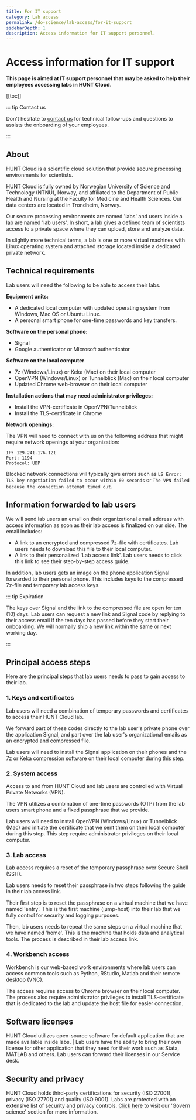 ```yaml
---
title: For IT support
category: Lab access
permalink: /do-science/lab-access/for-it-support
sidebarDepth: 1
description: Access information for IT support personnel.
---
```


# Access information for IT support

**This page is aimed at IT support personnel that may be asked to help their employees accessing labs in HUNT Cloud.**

[[toc]]

::: tip Contact us

Don't hesitate to [contact us](/contact) for technical follow-ups and questions to assists the onboarding of your employees.

:::

## About 

HUNT Cloud is a scientific cloud solution that provide secure processing environments for scientists.

HUNT Cloud is fully owned by Norwegian University of Science and Technology (NTNU), Norway, and affiliated to the Department of Public Health and Nursing at the Faculty for Medicine and Health Sciences. Our data centers are located in Trondheim, Norway.

Our secure processing environments are named 'labs' and users inside a lab are named 'lab users'. In short, a lab gives a defined team of scientists access to a private space where they can upload, store and analyze data.

In slightly more technical terms, a lab is one or more virtual machines with Linux operating system and  attached storage located inside a dedicated private network.

## Technical requirements

Lab users will need the following to be able to access their labs.

**Equipment units:**

* A dedicated local computer with updated operating system from Windows, Mac OS or Ubuntu Linux.
* A personal smart phone for one-time passwords and key transfers. 

**Software on the personal phone:** 

* Signal 
* Google authenticator or Microsoft authenticator

**Software on the local computer**

* 7z (Windows/Linux) or Keka (Mac) on their local computer
* OpenVPN (Windows/Linux) or Tunnelblick (Mac) on their local computer
* Updated Chrome web-browser on their local computer

**Installation actions that may need administrator privileges:** 

* Install the VPN-certificate in OpenVPN/Tunnelblick
* Install the TLS-certificate in Chrome

**Network openings:**

The VPN will need to connect with us on the following address that might require network openings at your organization: 

```
IP: 129.241.176.121
Port: 1194
Protocol: UDP
```

Blocked network connections will typically give errors such as `LS Error: TLS key negotiation failed to occur within 60 seconds` or `The VPN failed because the connection attempt timed out`.

## Information forwarded to lab users

We will send lab users an email on their organizational email address with access information as soon as their lab access is finalized on our side. The email includes:


* A link to an encrypted and compressed 7z-file with certificates. Lab users needs to download this file to their local computer.
* A link to their personalized 'Lab access link'. Lab users needs to click this link to see their step-by-step access guide.

In addition, lab users gets an image on the phone application Signal forwarded to their personal phone. This includes keys to the compressed 7z-file and temporary lab access keys. 

::: tip Expiration

The keys over Signal and the link to the compressed file are open for ten (10) days. Lab users can request a new link and Signal code by replying to their access email if the ten days has passed before they start their onboarding. We will normally ship a new link within the same or next working day. 

:::



## Principal access steps

Here are the principal steps that lab users needs to pass to gain access to their lab. 

### 1. Keys and certificates

Lab users will need a combination of temporary passwords and certificates to access their HUNT Cloud lab. 

We forward part of these codes directly to the lab user's private phone over the application Signal, and part over the lab user's organizational emails as an encrypted and compressed file. 

Lab users will need to install the Signal application on their phones and the 7z or Keka compression software on their local computer during this step. 
 

### 2. System access

Access to and from HUNT Cloud and lab users are controlled with Virtual Private Networks (VPN). 

The VPN utilizes a combination of one-time passwords (OTP) from the lab users smart phone and a fixed passphrase that we provide.

Lab users will need to install OpenVPN (Windows/Linux) or Tunnelblick (Mac) and initiate the certificate that we sent them on their local computer during this step. This step require administrator privileges on their local computer.

### 3. Lab access

Lab access requires a reset of the temporary passphrase over Secure Shell (SSH).

Lab users needs to reset their passphrase in two steps following the guide in their lab access link. 

Their first step is to reset the passphrase on a virtual machine that we have named 'entry'. This is the first machine (jump-host) into their lab that we fully control for security and logging purposes.

Then, lab users needs to repeat the same steps on a virtual machine that we have named 'home'. This is the machine that holds data and analytical tools. The process is described in their lab access link. 

### 4. Workbench access

Workbench is our web-based work environments where lab users can access common tools such as Python, RStudio, Matlab and their remote desktop (VNC).

The access requires access to Chrome browser on their local computer. The process also require administrator privileges to install TLS-certificate that is dedicated to the lab and update the host file for easier connection.


## Software licenses

HUNT Cloud utilizes open-source software for default application that are made available inside labs. 
|
Lab users have the ability to bring their own license for other application that they need for their work such as Stata, MATLAB and others. Lab users can forward their licenses in our Service desk.

## Security and privacy

HUNT Cloud holds third-party certifications for security (ISO 27001), privacy (ISO 27701) and quality (ISO 9001). Labs are protected with an extensive list of security and privacy controls. [Click here](/govern-science/) to visit our 'Govern science' section for more information.



